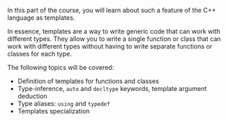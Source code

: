 In this part of the course, you will learn about such a feature of the C++ language as templates.

In essence, templates are a way to write generic code that can work with different types. They allow you to write a single function or class that can work with different types without having to write separate functions or classes for each type.

The following topics will be covered:
 * Definition of templates for functions and classes 
 * Type-inference, `auto` and `decltype` keywords, template argument deduction
 * Type aliases: `using` and `typedef`
 * Templates specialization